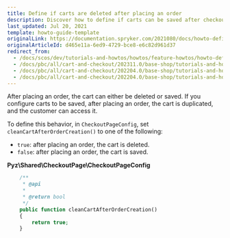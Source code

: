 ```yaml
---
title: Define if carts are deleted after placing an order
description: Discover how to define if carts can be saved after checkout with Spryker Cloud Commerce OS.
last_updated: Jul 20, 2021
template: howto-guide-template
originalLink: https://documentation.spryker.com/2021080/docs/howto-define-if-a-cart-should-be-deleted-after-placing-an-order
originalArticleId: d465e11a-6ed9-4729-bce8-e6c82d961d37
redirect_from:
  - /docs/scos/dev/tutorials-and-howtos/howtos/feature-howtos/howto-define-if-a-cart-should-be-deleted-after-placing-an-order.html
  - /docs/pbc/all/cart-and-checkout/202311.0/base-shop/tutorials-and-howtos/howto-define-if-a-cart-should-be-deleted-after-placing-an-order.html
  - /docs/pbc/all/cart-and-checkout/202204.0/base-shop/tutorials-and-howtos/define-if-carts-are-deleted-after-placing-an-order.html
  - /docs/pbc/all/cart-and-checkout/202204.0/base-shop/tutorials-and-howtos/enable-guest-checkout-in-the-b2b-demo-shop.html
---
```


After placing an order, the cart can either be deleted or saved. If you configure carts to be saved, after placing an order, the cart is duplicated, and the customer can access it.

To define this behavior, in `CheckoutPageConfig`, set `cleanCartAfterOrderCreation()` to one of the following:

* `true`: after placing an order, the cart is deleted.
* `false`: after placing an order, the cart is saved.

**Pyz\Shared\CheckoutPage\CheckoutPageConfig**

```php
    /**
     * @api
     *
     * @return bool
     */
    public function cleanCartAfterOrderCreation()
    {
        return true;
    }
```
